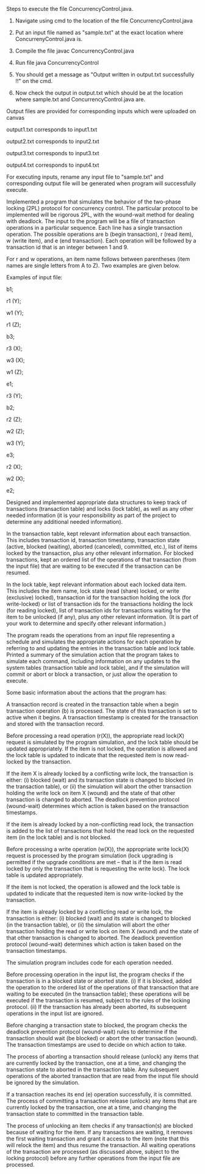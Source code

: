 Steps to execute the file ConcurrencyControl.java.

1) Navigate using cmd to the location of the file ConcurrencyControl.java

2) Put an input file named as "sample.txt" at the exact location where ConcurrenyControl.java is.

3) Compile the file javac ConcurrencyControl.java

4) Run file java ConcurrencyControl

5) You should get a message as "Output written in output.txt successfully !!" on the cmd.

6) Now check the output in output.txt which should be at the location where sample.txt and ConcurrencyControl.java are.


Output files are provided for corresponding inputs which were uploaded on canvas 


output1.txt corresponds to input1.txt

output2.txt corresponds to input2.txt

output3.txt corresponds to input3.txt

output4.txt corresponds to input4.txt


For executing inputs, rename any input file to "sample.txt" and corresponding output file will be generated when program will successfully execute.


Implemented a program that simulates the behavior of the two-phase locking (2PL) protocol for concurrency control. The particular protocol to be implemented will be rigorous 2PL, with the wound-wait method for dealing with deadlock. The input to the program will be a file of transaction operations in a particular sequence. Each line has a single transaction operation. The possible operations are b (begin transaction), r (read item), w (write item), and e (end transaction). Each operation will be followed by a transaction id that is an integer between 1 and 9.

For r and w operations, an item name follows between parentheses (item names are single letters from A to Z). Two examples are given below.

Examples of input file:

b1;                                                                                                        

r1 (Y);                                                                                                    

w1 (Y);                                                                                                    

r1 (Z);                                                                                                    

b3;                                                                                                        

r3 (X);                                                                                                    

w3 (X);                                                                                                    

w1 (Z);                                                                                                    

e1;                                                                                                        

r3 (Y);                                                                                                    

b2;                                                                                                        

r2 (Z);                                                                                                    

w2 (Z);                                                                  

w3 (Y);

e3;

r2 (X);

w2 (X);

e2;

Designed and implemented appropriate data structures to keep track of transactions (transaction table) and locks (lock table), as well as any other needed information (it is your responsibility as part of the project to determine any additional needed information).

In the transaction table, kept relevant information about each transaction. This includes transaction id, transaction timestamp, transaction state (active, blocked (waiting), aborted (canceled), committed, etc.), list of items locked by the transaction, plus any other relevant information.  For blocked transactions, kept an ordered list of the operations of that transaction (from the input file) that are waiting to be executed if the transaction can be resumed.

In the lock table, kept relevant information about each locked data item. This includes the item name, lock state (read (share) locked, or write (exclusive) locked), transaction id for the transaction holding the lock (for write-locked) or list of transaction ids for the transactions holding the lock (for reading locked), list of transaction ids for transactions waiting for the item to be unlocked (if any), plus any other relevant information. (It is part of your work to determine and specify other relevant information.)

The program reads the operations from an input file representing a schedule and simulates the appropriate actions for each operation by referring to and updating the entries in the transaction table and lock table. Printed a summary of the simulation action that the program takes to simulate each command, including information on any updates to the system tables (transaction table and lock table), and if the simulation will commit or abort or block a transaction, or just allow the operation to execute.
 

Some basic information about the actions that the program has:

A transaction record is created in the transaction table when a begin transaction operation (b) is processed. The state of this transaction is set to active when it begins. A transaction timestamp is created for the transaction and stored with the transaction record.

Before processing a read operation (r(X)), the appropriate read lock(X) request is simulated by the program simulation, and the lock table should be updated appropriately. If the item is not locked, the operation is allowed and the lock table is updated to indicate that the requested item is now read-locked by the transaction.

If the item X is already locked by a conflicting write lock, the transaction is either: (i) blocked (wait) and its transaction state is changed to blocked (in the transaction table), or (ii) the simulation will abort the other transaction holding the write lock on item X (wound) and the state of that other transaction is changed to aborted. The deadlock prevention protocol (wound-wait) determines which action is taken based on the transaction timestamps.

If the item is already locked by a non-conflicting read lock, the transaction is added to the list of transactions that hold the read lock on the requested item (in the lock table) and is not blocked.

Before processing a write operation (w(X)), the appropriate write lock(X) request is processed by the program simulation (lock upgrading is permitted if the upgrade conditions are met – that is if the item is read locked by only the transaction that is requesting the write lock). The lock table is updated appropriately.

If the item is not locked, the operation is allowed and the lock table is updated to indicate that the requested item is now write-locked by the transaction.

If the item is already locked by a conflicting read or write lock, the transaction is either: (i) blocked (wait) and its state is changed to blocked (in the transaction table), or (ii) the simulation will abort the other transaction holding the read or write lock on item X (wound) and the state of that other transaction is changed to aborted. The deadlock prevention protocol (wound-wait) determines which action is taken based on the transaction timestamps.

The simulation program includes code for each operation needed. 

Before processing operation in the input list, the program checks if the transaction is in a blocked state or aborted state. (i) If it is blocked, added the operation to the ordered list of the operations of that transaction that are waiting to be executed (in the transaction table); these operations will be executed if the transaction is resumed, subject to the rules of the locking protocol. (ii) If the transaction has already been aborted, its subsequent operations in the input list are ignored.

Before changing a transaction state to blocked, the program checks the deadlock prevention protocol (wound-wait) rules to determine if the transaction should wait (be blocked) or abort the other transaction (wound). The transaction timestamps are used to decide on which action to take.

The process of aborting a transaction should release (unlock) any items that are currently locked by the transaction, one at a time, and changing the transaction state to aborted in the transaction table. Any subsequent operations of the aborted transaction that are read from the input file should be ignored by the simulation.

If a transaction reaches its end (e) operation successfully, it is committed. The process of committing a transaction release (unlock) any items that are currently locked by the transaction, one at a time, and changing the transaction state to committed in the transaction table.

The process of unlocking an item checks if any transaction(s) are blocked because of waiting for the item. If any transactions are waiting, it removes the first waiting transaction and grant it access to the item (note that this will relock the item) and thus resume the transaction. All waiting operations of the transaction are processed (as discussed above, subject to the locking protocol) before any further operations from the input file are processed.
